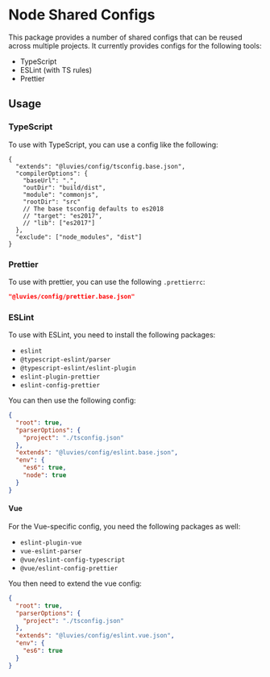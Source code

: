 # Node Shared Configs

This package provides a number of shared configs that can be reused across multiple projects. It currently provides configs for the following tools:

- TypeScript
- ESLint (with TS rules)
- Prettier

## Usage

### TypeScript

To use with TypeScript, you can use a config like the following:

```jsonc
{
  "extends": "@luvies/config/tsconfig.base.json",
  "compilerOptions": {
    "baseUrl": ".",
    "outDir": "build/dist",
    "module": "commonjs",
    "rootDir": "src"
    // The base tsconfig defaults to es2018
    // "target": "es2017",
    // "lib": ["es2017"]
  },
  "exclude": ["node_modules", "dist"]
}
```

### Prettier

To use with prettier, you can use the following `.prettierrc`:

```json
"@luvies/config/prettier.base.json"
```

### ESLint

To use with ESLint, you need to install the following packages:

- `eslint`
- `@typescript-eslint/parser`
- `@typescript-eslint/eslint-plugin`
- `eslint-plugin-prettier`
- `eslint-config-prettier`

You can then use the following config:

```json
{
  "root": true,
  "parserOptions": {
    "project": "./tsconfig.json"
  },
  "extends": "@luvies/config/eslint.base.json",
  "env": {
    "es6": true,
    "node": true
  }
}
```

#### Vue

For the Vue-specific config, you need the following packages as well:

- `eslint-plugin-vue`
- `vue-eslint-parser`
- `@vue/eslint-config-typescript`
- `@vue/eslint-config-prettier`

You then need to extend the vue config:

```json
{
  "root": true,
  "parserOptions": {
    "project": "./tsconfig.json"
  },
  "extends": "@luvies/config/eslint.vue.json",
  "env": {
    "es6": true
  }
}
```
